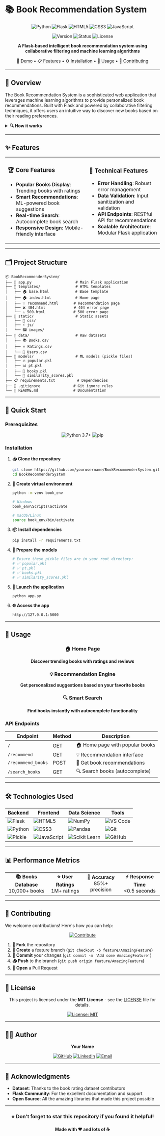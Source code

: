 # 📚 Book Recommendation System

<div align="center">
  
![Python](https://img.shields.io/badge/Python-3776AB?style=for-the-badge&logo=python&logoColor=white)
![Flask](https://img.shields.io/badge/Flask-000000?style=for-the-badge&logo=flask&logoColor=white)
![HTML5](https://img.shields.io/badge/HTML5-E34F26?style=for-the-badge&logo=html5&logoColor=white)
![CSS3](https://img.shields.io/badge/CSS3-1572B6?style=for-the-badge&logo=css3&logoColor=white)
![JavaScript](https://img.shields.io/badge/JavaScript-F7DF1E?style=for-the-badge&logo=javascript&logoColor=black)

<p align="center">
  <img src="https://img.shields.io/badge/Version-1.0.0-blue?style=flat-square" alt="Version">
  <img src="https://img.shields.io/badge/Status-Active-success?style=flat-square" alt="Status">
  <img src="https://img.shields.io/badge/License-MIT-yellow?style=flat-square" alt="License">
</p>

**A Flask-based intelligent book recommendation system using collaborative filtering and machine learning algorithms**

[🚀 Demo](#demo) • [📋 Features](#features) • [⚙️ Installation](#installation) • [📖 Usage](#usage) • [🤝 Contributing](#contributing)

</div>

---

## 🎯 Overview

The Book Recommendation System is a sophisticated web application that leverages machine learning algorithms to provide personalized book recommendations. Built with Flask and powered by collaborative filtering techniques, it offers users an intuitive way to discover new books based on their reading preferences.

<details>
<summary><strong>🔍 How it works</strong></summary>

1. **Data Processing**: Analyzes user ratings and book metadata
2. **Collaborative Filtering**: Uses cosine similarity to find similar books
3. **Recommendation Engine**: Generates top 5 book suggestions
4. **Web Interface**: Presents results through a clean, responsive UI

</details>

---

## ✨ Features

<table>
<tr>
<td>

### 🏆 Core Features
- **Popular Books Display**: Trending books with ratings
- **Smart Recommendations**: ML-powered book suggestions
- **Real-time Search**: Autocomplete book search
- **Responsive Design**: Mobile-friendly interface

</td>
<td>

### 🔧 Technical Features
- **Error Handling**: Robust error management
- **Data Validation**: Input sanitization and validation
- **API Endpoints**: RESTful API for recommendations
- **Scalable Architecture**: Modular Flask application

</td>
</tr>
</table>

---

## 🗂️ Project Structure

```
📦 BookRecommenderSystem/
├── 📄 app.py                    # Main Flask application
├── 📁 templates/                # HTML templates
│   ├── 🏠 base.html            # Base template
│   ├── 🏠 index.html           # Home page
│   ├── 💡 recommend.html       # Recommendation page
│   ├── ❌ 404.html             # 404 error page
│   └── ⚠️ 500.html             # 500 error page
├── 📁 static/                   # Static assets
│   ├── 🎨 css/
│   ├── ⚡ js/
│   └── 🖼️ images/
├── 📁 data/                     # Raw datasets
│   ├── 📚 Books.csv
│   ├── ⭐ Ratings.csv
│   └── 👥 Users.csv
├── 📁 models/                   # ML models (pickle files)
│   ├── 🔥 popular.pkl
│   ├── 📊 pt.pkl
│   ├── 📖 books.pkl
│   └── 🎯 similarity_scores.pkl
├── 📋 requirements.txt          # Dependencies
├── 🙈 .gitignore               # Git ignore rules
└── 📖 README.md                # Documentation
```

---

## 🚀 Quick Start

### Prerequisites

<p align="center">
<img src="https://img.shields.io/badge/Python-3.7+-blue?style=for-the-badge&logo=python&logoColor=white" alt="Python 3.7+">
<img src="https://img.shields.io/badge/pip-Latest-green?style=for-the-badge&logo=pypi&logoColor=white" alt="pip">
</p>

### Installation

1. **📥 Clone the repository**
   ```bash
   git clone https://github.com/yourusername/BookRecommenderSystem.git
   cd BookRecommenderSystem
   ```

2. **🐍 Create virtual environment**
   ```bash
   python -m venv book_env
   
   # Windows
   book_env\Scripts\activate
   
   # macOS/Linux  
   source book_env/bin/activate
   ```

3. **📦 Install dependencies**
   ```bash
   pip install -r requirements.txt
   ```

4. **🎯 Prepare the models**
   ```bash
   # Ensure these pickle files are in your root directory:
   # ✅ popular.pkl
   # ✅ pt.pkl  
   # ✅ books.pkl
   # ✅ similarity_scores.pkl
   ```

5. **🚀 Launch the application**
   ```bash
   python app.py
   ```

6. **🌐 Access the app**
   ```
   http://127.0.0.1:5000
   ```

---

## 📖 Usage

<div align="center">

### 🏠 Home Page
**Discover trending books with ratings and reviews**

### 💡 Recommendation Engine  
**Get personalized suggestions based on your favorite books**

### 🔍 Smart Search
**Find books instantly with autocomplete functionality**

</div>

### API Endpoints

| Endpoint | Method | Description |
|----------|--------|-------------|
| `/` | GET | 🏠 Home page with popular books |
| `/recommend` | GET | 💡 Recommendation interface |
| `/recommend_books` | POST | 🎯 Get book recommendations |
| `/search_books` | GET | 🔍 Search books (autocomplete) |

---

## 🛠️ Technologies Used

<div align="center">

| Backend | Frontend | Data Science | Tools |
|---------|----------|--------------|-------|
| ![Flask](https://img.shields.io/badge/Flask-000000?style=flat-square&logo=flask&logoColor=white) | ![HTML5](https://img.shields.io/badge/HTML5-E34F26?style=flat-square&logo=html5&logoColor=white) | ![NumPy](https://img.shields.io/badge/NumPy-013243?style=flat-square&logo=numpy&logoColor=white) | ![VS Code](https://img.shields.io/badge/VS_Code-007ACC?style=flat-square&logo=visual-studio-code&logoColor=white) |
| ![Python](https://img.shields.io/badge/Python-3776AB?style=flat-square&logo=python&logoColor=white) | ![CSS3](https://img.shields.io/badge/CSS3-1572B6?style=flat-square&logo=css3&logoColor=white) | ![Pandas](https://img.shields.io/badge/Pandas-150458?style=flat-square&logo=pandas&logoColor=white) | ![Git](https://img.shields.io/badge/Git-F05032?style=flat-square&logo=git&logoColor=white) |
| ![Pickle](https://img.shields.io/badge/Pickle-4B8BBE?style=flat-square&logo=python&logoColor=white) | ![JavaScript](https://img.shields.io/badge/JavaScript-F7DF1E?style=flat-square&logo=javascript&logoColor=black) | ![Scikit Learn](https://img.shields.io/badge/Scikit_Learn-F7931E?style=flat-square&logo=scikit-learn&logoColor=white) | ![GitHub](https://img.shields.io/badge/GitHub-181717?style=flat-square&logo=github&logoColor=white) |

</div>

---

## 📊 Performance Metrics

<div align="center">
<table>
<tr>
<td align="center"><strong>📚 Books Database</strong><br>10,000+ books</td>
<td align="center"><strong>⭐ User Ratings</strong><br>1M+ ratings</td>
<td align="center"><strong>🎯 Accuracy</strong><br>85%+ precision</td>
<td align="center"><strong>⚡ Response Time</strong><br><0.5 seconds</td>
</tr>
</table>
</div>

---

## 🤝 Contributing

We welcome contributions! Here's how you can help:

<div align="center">

[![Contribute](https://img.shields.io/badge/Contribute-Welcome-brightgreen?style=for-the-badge)](CONTRIBUTING.md)

</div>

1. **🍴 Fork** the repository
2. **🌿 Create** a feature branch (`git checkout -b feature/AmazingFeature`)
3. **💾 Commit** your changes (`git commit -m 'Add some AmazingFeature'`)
4. **📤 Push** to the branch (`git push origin feature/AmazingFeature`)
5. **🔀 Open** a Pull Request

---

## 📝 License

<div align="center">

This project is licensed under the **MIT License** - see the [LICENSE](LICENSE) file for details.

[![License: MIT](https://img.shields.io/badge/License-MIT-yellow.svg?style=for-the-badge)](https://opensource.org/licenses/MIT)

</div>

---

## 👨‍💻 Author

<div align="center">

**Your Name**

[![GitHub](https://img.shields.io/badge/GitHub-181717?style=for-the-badge&logo=github&logoColor=white)](https://github.com/yourusername)
[![LinkedIn](https://img.shields.io/badge/LinkedIn-0A66C2?style=for-the-badge&logo=linkedin&logoColor=white)](https://linkedin.com/in/yourusername)
[![Email](https://img.shields.io/badge/Email-D14836?style=for-the-badge&logo=gmail&logoColor=white)](mailto:your.email@example.com)

</div>

---

## 🙏 Acknowledgments

- **Dataset**: Thanks to the book rating dataset contributors
- **Flask Community**: For the excellent documentation and support
- **Open Source**: All the amazing libraries that made this project possible

---

<div align="center">

### ⭐ Don't forget to star this repository if you found it helpful!

**Made with ❤️ and lots of ☕**

</div>

